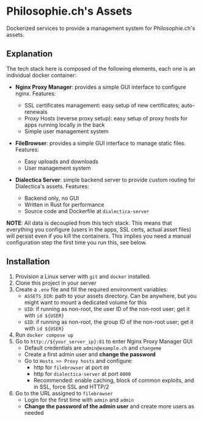 # Philosophie.ch's Assets

Dockerized services to provide a management system for Philosophie.ch's assets.


## Explanation

The tech stack here is composed of the following elements, each one is an individual docker container:

- **Nginx Proxy Manager**: provides a simple GUI interface to configure nginx. Features:
    + SSL certificates management: easy setup of new certificates; auto-renewals
    + Proxy Hosts (reverse proxy setup): easy setup of proxy hosts for apps running locally in the back
    + Simple user management system

- **FileBrowser**: provides a simple GUI interface to manage static files. Features:
    + Easy uploads and downloads
    + User management system

- **Dialectica Server**: simple backend server to provide custom routing for Dialectica's assets. Features:
    + Backend only, no GUI
    + Written in Rust for performance
    + Source code and Dockerfile at `dialectica-server`


**NOTE**: All data is decoupled from this tech stack. This means that everything you configure (users in the apps, SSL certs, actual asset files) will persist even if you kill the containers. This implies you need a manual configuration step the first time you run this, see below.


## Installation

1. Provision a Linux server with `git` and `docker` installed.
2. Clone this project in your server
3. Create a `.env` file and fill the required environment variables:
    + `ASSETS_DIR`: path to your assets directory. Can be anywhere, but you might want to mount a dedicated volume for this
    + `UID`: if running as non-root, the user ID of the non-root user; get it with `id ${USER}`
    + `GID`: if running as non-root, the group ID of the non-root user; get it with `id ${USER}`
4. Run `docker compose up`
5. Go to `http://${your_server_ip}:81` to enter Nginx Proxy Manager GUI
    + Default credentials are `admin@example.ch` and `changeme`
    + Create a first admin user and **change the password**
    + Go to `Hosts >> Proxy hosts` and configure:
        - http for `filebrowser` at port `80`
        - http for `dialectica-server` at port `8000`
        - Recommended: enable caching, block of common exploits, and in SSL, force SSL and HTTP/2
6. Go to the URL assigned to `filebrowser`
    + Login for the first time with `admin` and `admin`
    + **Change the password of the admin user** and create more users as needed